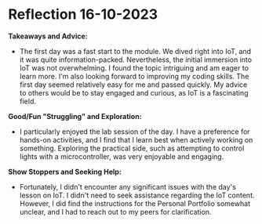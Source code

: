 # Reflection 16-10-2023

**Takeaways and Advice:**
- The first day was a fast start to the module. We dived right into IoT, and it was quite information-packed. Nevertheless, the initial immersion into IoT was not overwhelming. I found the topic intriguing and am eager to learn more. I'm also looking forward to improving my coding skills. The first day seemed relatively easy for me and passed quickly. My advice to others would be to stay engaged and curious, as IoT is a fascinating field.

**Good/Fun "Struggling" and Exploration:**
- I particularly enjoyed the lab session of the day. I have a preference for hands-on activities, and I find that I learn best when actively working on something. Exploring the practical side, such as attempting to control lights with a microcontroller, was very enjoyable and engaging.

**Show Stoppers and Seeking Help:**
- Fortunately, I didn't encounter any significant issues with the day's lesson on IoT. I didn't need to seek assistance regarding the IoT content. However, I did find the instructions for the Personal Portfolio somewhat unclear, and I had to reach out to my peers for clarification.

